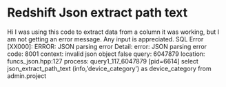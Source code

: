 
# Redshift Json extract path text

Hi I was using this code to extract data from a column it was working, but I am not getting an error message. Any input is appreciated.
SQL Error [XX000]: ERROR: JSON parsing error
Detail:
error:  JSON parsing error
code:      8001
context:   invalid json object false
query:     6047879
location:  funcs_json.hpp:127
process:   query1_117_6047879 [pid=6614]
    select json_extract_path_text (info,'device_category')     as device_category
from admin.project


        